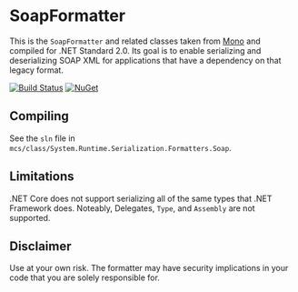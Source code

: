 SoapFormatter
=============

This is the `SoapFormatter` and related classes taken from [Mono](https://github.com/mono/mono/tree/master/mcs/class/System.Runtime.Serialization.Formatters.Soap) and compiled
for .NET Standard 2.0. Its goal is to enable serializing and deserializing SOAP
XML for applications that have a dependency on that legacy format.

[![Build Status](https://dev.azure.com/onovotny/GitBuilds/_apis/build/status/SoapFormatter%20-%20CI?branchName=master)](https://dev.azure.com/onovotny/GitBuilds/_build/latest?definitionId=45)
[![NuGet](https://img.shields.io/nuget/v/SoapFormatter.svg)](https://www.nuget.org/packages/SoapFormatter)

## Compiling
See the `sln` file in `mcs/class/System.Runtime.Serialization.Formatters.Soap`.

## Limitations
.NET Core does not support serializing all of the same types that .NET Framework does.
Noteably, Delegates, `Type`, and `Assembly` are not supported.

## Disclaimer
Use at your own risk. The formatter may have security implications in your code that you are solely
responsible for.